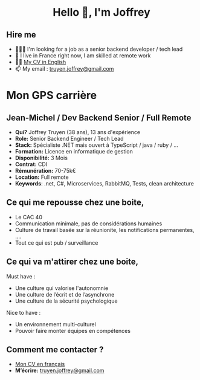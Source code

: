 <h1 align="center">Hello 👋, I'm Joffrey</h1>

## Hire me

- 🕵🏻‍♂️ I'm looking for a job as a senior backend developer / tech lead
- 📍 I live in France right now, I am skilled at remote work
- ✍🏻 [My CV in English](https://github.com/Kerdanite/hire-me/blob/main/Cv__Truyen_Joffrey.net.en.pdf)
- 📫 My email :  [truyen.joffrey@gmail.com](truyen.joffrey@gmail.com)

# Mon GPS carrière

## Jean-Michel / Dev Backend Senior / Full Remote

- **Qui?** Joffrey Truyen (38 ans), 13 ans d'expérience
- **Role:** Senior Backend Engineer / Tech Lead
- **Stack:** Spécialiste .NET mais ouvert à TypeScript / java / ruby / …
- **Formation:** Licence en informatique de gestion 
- **Disponibilité:** 3 Mois
- **Contrat:** CDI
- **Rémunération:** 70-75k€
- **Location:** Full remote
- **Keywords**: .net, C#, Microservices, RabbitMQ, Tests, clean architecture

## **Ce qui me repousse chez une boite,**

- Le CAC 40
- Communication minimale, pas de considérations humaines
- Culture de travail basée sur la réunionite, les notifications permanentes, ....
- Tout ce qui est pub / surveillance

## **Ce qui va m'attirer chez une boite,**

Must have :
- Une culture qui valorise l'autonomnie
- Une culture de l’écrit et de l’asynchrone
- Une culture de la sécurité psychologique

Nice to have :
- Un environnement multi-culturel
- Pouvoir faire monter équipes en compétences

## **Comment me contacter ?**

- [Mon CV en français](https://github.com/Kerdanite/hire-me/blob/main/Cv__Truyen_Joffrey.net.fr.pdf)
- **M’écrire:** truyen.joffrey@gmail.com

